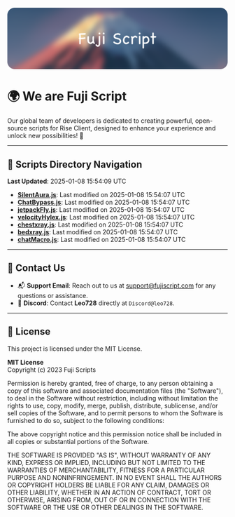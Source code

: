 ![Banner](.github/b.webp)

# 🌍 **We are Fuji Script**

Our global team of developers is dedicated to creating powerful, open-source scripts for Rise Client, designed to enhance your experience and unlock new possibilities! 🌟

---
<!-- SCRIPTS_NAVIGATION_START -->
## 📂 **Scripts Directory Navigation**

**Last Updated**: 2025-01-08 15:54:09 UTC

- **[SilentAura.js](scripts/SilentAura.js)**: Last modified on 2025-01-08 15:54:07 UTC
- **[ChatBypass.js](scripts/ChatBypass.js)**: Last modified on 2025-01-08 15:54:07 UTC
- **[jetpackFly.js](scripts/jetpackFly.js)**: Last modified on 2025-01-08 15:54:07 UTC
- **[velocityHylex.js](scripts/velocityHylex.js)**: Last modified on 2025-01-08 15:54:07 UTC
- **[chestxray.js](scripts/chestxray.js)**: Last modified on 2025-01-08 15:54:07 UTC
- **[bedxray.js](scripts/bedxray.js)**: Last modified on 2025-01-08 15:54:07 UTC
- **[chatMacro.js](scripts/chatMacro.js)**: Last modified on 2025-01-08 15:54:07 UTC

<!-- SCRIPTS_NAVIGATION_END -->

---

## 💬 **Contact Us**  
- 📬 **Support Email**: Reach out to us at [support@fujiscript.com](mailto:support@fujiscript.com) for any questions or assistance.  
- 💬 **Discord**: Contact **Leo728** directly at `Discord@leo728`.

---

## 📜 **License**

This project is licensed under the MIT License.  

**MIT License**  
Copyright (c) 2023 Fuji Scripts  

Permission is hereby granted, free of charge, to any person obtaining a copy of this software and associated documentation files (the "Software"), to deal in the Software without restriction, including without limitation the rights to use, copy, modify, merge, publish, distribute, sublicense, and/or sell copies of the Software, and to permit persons to whom the Software is furnished to do so, subject to the following conditions:  

The above copyright notice and this permission notice shall be included in all copies or substantial portions of the Software.  

THE SOFTWARE IS PROVIDED "AS IS", WITHOUT WARRANTY OF ANY KIND, EXPRESS OR IMPLIED, INCLUDING BUT NOT LIMITED TO THE WARRANTIES OF MERCHANTABILITY, FITNESS FOR A PARTICULAR PURPOSE AND NONINFRINGEMENT. IN NO EVENT SHALL THE AUTHORS OR COPYRIGHT HOLDERS BE LIABLE FOR ANY CLAIM, DAMAGES OR OTHER LIABILITY, WHETHER IN AN ACTION OF CONTRACT, TORT OR OTHERWISE, ARISING FROM, OUT OF OR IN CONNECTION WITH THE SOFTWARE OR THE USE OR OTHER DEALINGS IN THE SOFTWARE.  
